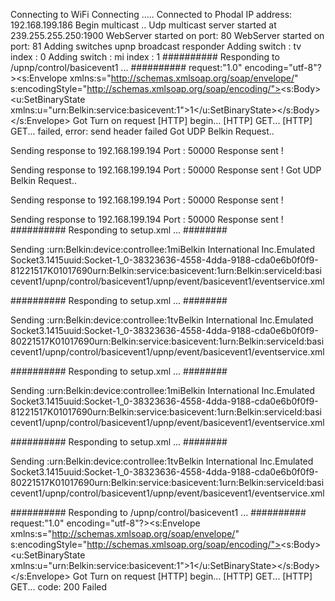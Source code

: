 
Connecting to WiFi
Connecting .....
Connected to Phodal
IP address: 192.168.199.186
Begin multicast ..
Udp multicast server started at 239.255.255.250:1900
WebServer started on port: 
80
WebServer started on port: 
81
Adding switches upnp broadcast responder
Adding switch : tv index : 0
Adding switch : mi index : 1
########## Responding to  /upnp/control/basicevent1 ... ##########
request:"1.0" encoding="utf-8"?><s:Envelope xmlns:s="http://schemas.xmlsoap.org/soap/envelope/" s:encodingStyle="http://schemas.xmlsoap.org/soap/encoding/"><s:Body><u:SetBinaryState xmlns:u="urn:Belkin:service:basicevent:1"><BinaryState>1</BinaryState></u:SetBinaryState></s:Body></s:Envelope>
Got Turn on request
[HTTP] begin...
[HTTP] GET...
[HTTP] GET... failed, error: send header failed
Got UDP Belkin Request..

Sending response to 192.168.199.194
Port : 50000
Response sent !

Sending response to 192.168.199.194
Port : 50000
Response sent !
Got UDP Belkin Request..

Sending response to 192.168.199.194
Port : 50000
Response sent !

Sending response to 192.168.199.194
Port : 50000
Response sent !
 ########## Responding to setup.xml ... ########

Sending :<?xml version="1.0"?><root><device><deviceType>urn:Belkin:device:controllee:1</deviceType><friendlyName>mi</friendlyName><manufacturer>Belkin International Inc.</manufacturer><modelName>Emulated Socket</modelName><modelNumber>3.1415</modelNumber><UDN>uuid:Socket-1_0-38323636-4558-4dda-9188-cda0e6b0f0f9-81</UDN><serialNumber>221517K0101769</serialNumber><binaryState>0</binaryState><serviceList><service><serviceType>urn:Belkin:service:basicevent:1</serviceType><serviceId>urn:Belkin:serviceId:basicevent1</serviceId><controlURL>/upnp/control/basicevent1</controlURL><eventSubURL>/upnp/event/basicevent1</eventSubURL><SCPDURL>/eventservice.xml</SCPDURL></service></serviceList></device></root>


 ########## Responding to setup.xml ... ########

Sending :<?xml version="1.0"?><root><device><deviceType>urn:Belkin:device:controllee:1</deviceType><friendlyName>tv</friendlyName><manufacturer>Belkin International Inc.</manufacturer><modelName>Emulated Socket</modelName><modelNumber>3.1415</modelNumber><UDN>uuid:Socket-1_0-38323636-4558-4dda-9188-cda0e6b0f0f9-80</UDN><serialNumber>221517K0101769</serialNumber><binaryState>0</binaryState><serviceList><service><serviceType>urn:Belkin:service:basicevent:1</serviceType><serviceId>urn:Belkin:serviceId:basicevent1</serviceId><controlURL>/upnp/control/basicevent1</controlURL><eventSubURL>/upnp/event/basicevent1</eventSubURL><SCPDURL>/eventservice.xml</SCPDURL></service></serviceList></device></root>


 ########## Responding to setup.xml ... ########

Sending :<?xml version="1.0"?><root><device><deviceType>urn:Belkin:device:controllee:1</deviceType><friendlyName>mi</friendlyName><manufacturer>Belkin International Inc.</manufacturer><modelName>Emulated Socket</modelName><modelNumber>3.1415</modelNumber><UDN>uuid:Socket-1_0-38323636-4558-4dda-9188-cda0e6b0f0f9-81</UDN><serialNumber>221517K0101769</serialNumber><binaryState>0</binaryState><serviceList><service><serviceType>urn:Belkin:service:basicevent:1</serviceType><serviceId>urn:Belkin:serviceId:basicevent1</serviceId><controlURL>/upnp/control/basicevent1</controlURL><eventSubURL>/upnp/event/basicevent1</eventSubURL><SCPDURL>/eventservice.xml</SCPDURL></service></serviceList></device></root>


 ########## Responding to setup.xml ... ########

Sending :<?xml version="1.0"?><root><device><deviceType>urn:Belkin:device:controllee:1</deviceType><friendlyName>tv</friendlyName><manufacturer>Belkin International Inc.</manufacturer><modelName>Emulated Socket</modelName><modelNumber>3.1415</modelNumber><UDN>uuid:Socket-1_0-38323636-4558-4dda-9188-cda0e6b0f0f9-80</UDN><serialNumber>221517K0101769</serialNumber><binaryState>0</binaryState><serviceList><service><serviceType>urn:Belkin:service:basicevent:1</serviceType><serviceId>urn:Belkin:serviceId:basicevent1</serviceId><controlURL>/upnp/control/basicevent1</controlURL><eventSubURL>/upnp/event/basicevent1</eventSubURL><SCPDURL>/eventservice.xml</SCPDURL></service></serviceList></device></root>


########## Responding to  /upnp/control/basicevent1 ... ##########
request:"1.0" encoding="utf-8"?><s:Envelope xmlns:s="http://schemas.xmlsoap.org/soap/envelope/" s:encodingStyle="http://schemas.xmlsoap.org/soap/encoding/"><s:Body><u:SetBinaryState xmlns:u="urn:Belkin:service:basicevent:1"><BinaryState>1</BinaryState></u:SetBinaryState></s:Body></s:Envelope>
Got Turn on request
[HTTP] begin...
[HTTP] GET...
[HTTP] GET... code: 200
Failed
